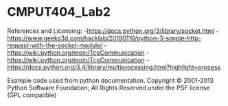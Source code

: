 # CMPUT404_Lab2

References and Licensing:
-https://docs.python.org/3/library/socket.html
-https://www.geeks3d.com/hacklab/20190110/python-3-simple-http-request-with-the-socket-module/
-https://wiki.python.org/moin/TcpCommunication
-https://wiki.python.org/moin/TcpCommunication
-https://docs.python.org/3.4/library/multiprocessing.html?highlight=process


Example code used from python documentation. Copyright © 2001-2013 Python Software Foundation; All Rights Reserved under the PSF license (GPL compatible)


